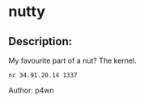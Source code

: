 
# nutty
## Description:
My favourite part of a nut? The kernel.

`nc 34.91.20.14 1337`

Author: p4wn

